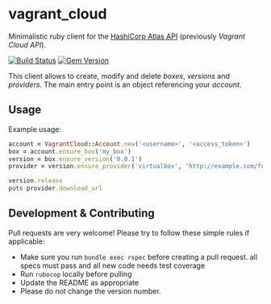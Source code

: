 vagrant_cloud
=============
Minimalistic ruby client for the [HashiCorp Atlas API](https://atlas.hashicorp.com/docs) (previously *Vagrant Cloud API*).

[![Build Status](https://img.shields.io/travis/cargomedia/vagrant_cloud/master.svg)](https://travis-ci.org/cargomedia/vagrant_cloud)
[![Gem Version](https://img.shields.io/gem/v/vagrant_cloud.svg)](https://rubygems.org/gems/vagrant_cloud)


This client allows to create, modify and delete *boxes*, *versions* and *providers*.
The main entry point is an object referencing your *account*.

Usage
-----
Example usage:
```ruby
account = VagrantCloud::Account.new('<username>', '<access_token>')
box = account.ensure_box('my_box')
version = box.ensure_version('0.0.1')
provider = version.ensure_provider('virtualbox', 'http://example.com/foo.box')

version.release
puts provider.download_url
```

Development & Contributing
--------------------------
Pull requests are very welcome! Please try to follow these simple rules if applicable:

* Make sure you run `bundle exec rspec` before creating a pull request.  all specs must pass and all new code needs test coverage
* Run `rubocop` locally before pulling
* Update the README as appropriate
* Please do not change the version number.
